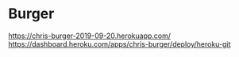 # Burger

https://chris-burger-2019-09-20.herokuapp.com/
https://dashboard.heroku.com/apps/chris-burger/deploy/heroku-git
